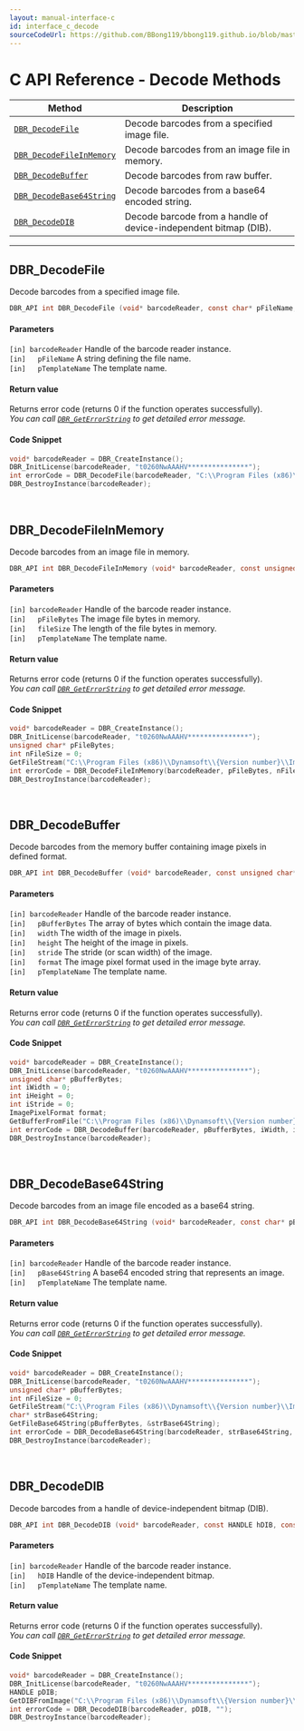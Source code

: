 ```yaml
---
layout: manual-interface-c
id: interface_c_decode
sourceCodeUrl: https://github.com/BBong119/bbong119.github.io/blob/master/dbr-detailed-info/manual/interface/c-and-cpp/c/methods/decode.md
---
```



# C API Reference - Decode Methods

  | Method               | Description |
  |----------------------|-------------|
  | [`DBR_DecodeFile`](#dbr_decodefile) | Decode barcodes from a specified image file. |
  | [`DBR_DecodeFileInMemory`](#dbr_decodefileinmemory) | Decode barcodes from an image file in memory. |
  | [`DBR_DecodeBuffer`](#dbr_decodebuffer) | Decode barcodes from raw buffer. |
  | [`DBR_DecodeBase64String`](#dbr_decodebase64string) | Decode barcodes from a base64 encoded string. |
  | [`DBR_DecodeDIB`](#dbr_decodedib) | Decode barcode from a handle of device-independent bitmap (DIB). | 
  
---
 




## DBR_DecodeFile
Decode barcodes from a specified image file.

```c
DBR_API int DBR_DecodeFile (void* barcodeReader, const char* pFileName, const char* pTemplateName)	
```   
   
#### Parameters
`[in] barcodeReader` Handle of the barcode reader instance.  
`[in]	pFileName` A string defining the file name.  
`[in]	pTemplateName` The template name.

#### Return value
Returns error code (returns 0 if the function operates successfully).    
*You can call [`DBR_GetErrorString`](status-retrieval.md#DBR_GetErrorString) to get detailed error message.*

#### Code Snippet
```c
void* barcodeReader = DBR_CreateInstance();
DBR_InitLicense(barcodeReader, "t0260NwAAAHV***************");
int errorCode = DBR_DecodeFile(barcodeReader, "C:\\Program Files (x86)\\Dynamsoft\\{Version number}\\Images\\AllSupportedBarcodeTypes.tif", "");
DBR_DestroyInstance(barcodeReader);
```

&nbsp;





## DBR_DecodeFileInMemory
Decode barcodes from an image file in memory.

```c
DBR_API int DBR_DecodeFileInMemory (void* barcodeReader, const unsigned char* pFileBytes, const int fileSize, const char* pTemplateName)	
```  
   
#### Parameters
`[in] barcodeReader` Handle of the barcode reader instance.  
`[in]	pFileBytes` The image file bytes in memory.  
`[in]	fileSize`	The length of the file bytes in memory.  
`[in]	pTemplateName` The template name.  

#### Return value
Returns error code (returns 0 if the function operates successfully).    
*You can call [`DBR_GetErrorString`](status-retrieval.md#DBR_GetErrorString) to get detailed error message.*

#### Code Snippet
```c
void* barcodeReader = DBR_CreateInstance();
DBR_InitLicense(barcodeReader, "t0260NwAAAHV***************");
unsigned char* pFileBytes;
int nFileSize = 0;
GetFileStream("C:\\Program Files (x86)\\Dynamsoft\\{Version number}\\Images\\AllSupportedBarcodeTypes.tif", &pFileBytes, &nFileSize);
int errorCode = DBR_DecodeFileInMemory(barcodeReader, pFileBytes, nFileSize, "");
DBR_DestroyInstance(barcodeReader);
```

&nbsp;





## DBR_DecodeBuffer
Decode barcodes from the memory buffer containing image pixels in defined format.

```c
DBR_API int DBR_DecodeBuffer (void* barcodeReader, const unsigned char* pBufferBytes, const int width, const int height, const int stride, const ImagePixelFormat format, const char* pTemplateName)
```   
   
#### Parameters
`[in] barcodeReader` Handle of the barcode reader instance.  
`[in]	pBufferBytes` The array of bytes which contain the image data.  
`[in]	width` The width of the image in pixels.  
`[in]	height` The height of the image in pixels.  
`[in]	stride` The stride (or scan width) of the image.  
`[in]	format` The image pixel format used in the image byte array.  
`[in]	pTemplateName` The template name.

#### Return value
Returns error code (returns 0 if the function operates successfully).    
*You can call [`DBR_GetErrorString`](status-retrieval.md#DBR_GetErrorString) to get detailed error message.*

#### Code Snippet
```c
void* barcodeReader = DBR_CreateInstance();
DBR_InitLicense(barcodeReader, "t0260NwAAAHV***************");
unsigned char* pBufferBytes;
int iWidth = 0;
int iHeight = 0;
int iStride = 0;
ImagePixelFormat format;
GetBufferFromFile("C:\\Program Files (x86)\\Dynamsoft\\{Version number}\\Images\\AllSupportedBarcodeTypes.tif", &pBufferBytes, &iWidth, &iHeight, &iStride, &format);
int errorCode = DBR_DecodeBuffer(barcodeReader, pBufferBytes, iWidth, iHeight, iStride, format, "");
DBR_DestroyInstance(barcodeReader);
```

&nbsp;




## DBR_DecodeBase64String
Decode barcodes from an image file encoded as a base64 string.

```c
DBR_API int DBR_DecodeBase64String (void* barcodeReader, const char* pBase64String, const char* pTemplateName)	
```   

#### Parameters
`[in] barcodeReader` Handle of the barcode reader instance.   
`[in]	pBase64String` A base64 encoded string that represents an image.  
`[in]	pTemplateName` The template name.  

#### Return value
Returns error code (returns 0 if the function operates successfully).    
*You can call [`DBR_GetErrorString`](status-retrieval.md#DBR_GetErrorString) to get detailed error message.*

#### Code Snippet
```c
void* barcodeReader = DBR_CreateInstance();
DBR_InitLicense(barcodeReader, "t0260NwAAAHV***************");
unsigned char* pBufferBytes;
int nFileSize = 0;
GetFileStream("C:\\Program Files (x86)\\Dynamsoft\\{Version number}\\Images\\AllSupportedBarcodeTypes.tif", &pFileBytes, &nFileSize);
char* strBase64String;
GetFileBase64String(pBufferBytes, &strBase64String);
int errorCode = DBR_DecodeBase64String(barcodeReader, strBase64String, "");
DBR_DestroyInstance(barcodeReader);
```

&nbsp;





## DBR_DecodeDIB
Decode barcodes from a handle of device-independent bitmap (DIB).

```c
DBR_API int DBR_DecodeDIB (void* barcodeReader, const HANDLE hDIB, const char* pTemplateName)	
```   
   
#### Parameters
`[in] barcodeReader` Handle of the barcode reader instance.  
`[in]	hDIB` Handle of the device-independent bitmap.  
`[in]	pTemplateName` The template name.  

#### Return value
Returns error code (returns 0 if the function operates successfully).    
*You can call [`DBR_GetErrorString`](status-retrieval.md#DBR_GetErrorString) to get detailed error message.*

#### Code Snippet
```c
void* barcodeReader = DBR_CreateInstance();
DBR_InitLicense(barcodeReader, "t0260NwAAAHV***************");
HANDLE pDIB;
GetDIBFromImage("C:\\Program Files (x86)\\Dynamsoft\\{Version number}\\Images\\AllSupportedBarcodeTypes.tif", &pDIB);
int errorCode = DBR_DecodeDIB(barcodeReader, pDIB, "");
DBR_DestroyInstance(barcodeReader);
```
